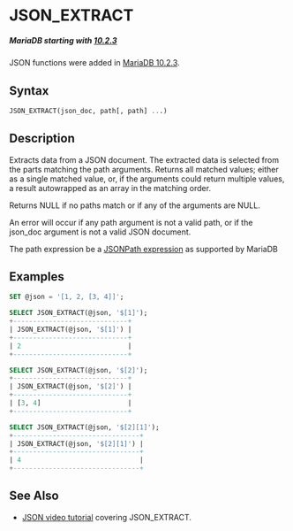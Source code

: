# JSON_EXTRACT

##### MariaDB starting with [10.2.3](/kb/en/mariadb-1023-release-notes/)

JSON functions were added in [MariaDB 10.2.3](/kb/en/mariadb-1023-release-notes/).

## Syntax

```sql
JSON_EXTRACT(json_doc, path[, path] ...)
```

## Description

Extracts data from a JSON document. The extracted data is selected from the parts matching the path arguments. Returns all matched values; either as a single matched value, or, if the arguments could return multiple values, a result autowrapped as an array in the matching order.

Returns NULL if no paths match or if any of the arguments are NULL.

An error will occur if any path argument is not a valid path, or if the json_doc argument is not a valid JSON document.

The path expression be a [JSONPath expression](/built-in-functions/special-functions/json-functions/jsonpath-expressions/) as supported by MariaDB

## Examples

```sql
SET @json = '[1, 2, [3, 4]]';

SELECT JSON_EXTRACT(@json, '$[1]');
+-----------------------------+
| JSON_EXTRACT(@json, '$[1]') |
+-----------------------------+
| 2                           |
+-----------------------------+

SELECT JSON_EXTRACT(@json, '$[2]');
+-----------------------------+
| JSON_EXTRACT(@json, '$[2]') |
+-----------------------------+
| [3, 4]                      |
+-----------------------------+

SELECT JSON_EXTRACT(@json, '$[2][1]');
+--------------------------------+
| JSON_EXTRACT(@json, '$[2][1]') |
+--------------------------------+
| 4                              |
+--------------------------------+
```

## See Also

- [JSON video tutorial](https://www.youtube.com/watch?v=sLE7jPETp8g) covering JSON_EXTRACT.